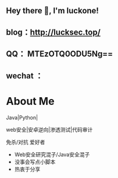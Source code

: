 ## Hey there 👋, I'm luckone!
## blog：http://lucksec.top/
## QQ： MTEzOTQ0ODU5Ng==

## wechat ：




# About Me
Java|Python|


web安全|安卓逆向|渗透测试|代码审计

免杀/对抗 爱好者
- Web安全研究混子/Java安全混子
- 没事会写点小脚本
- 热衷于分享

